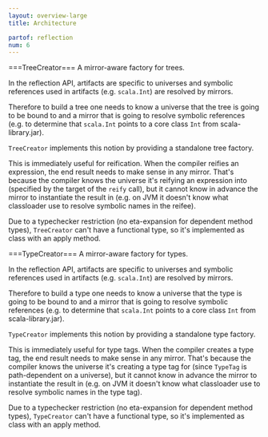 ```yaml
---
layout: overview-large
title: Architecture

partof: reflection
num: 6
---
```


===TreeCreator===
A mirror-aware factory for trees.

In the reflection API, artifacts are specific to universes and
symbolic references used in artifacts (e.g. `scala.Int`) are resolved by mirrors.

Therefore to build a tree one needs to know a universe that the tree is going to be bound to
and a mirror that is going to resolve symbolic references (e.g. to determine that `scala.Int`
points to a core class `Int` from scala-library.jar).

`TreeCreator` implements this notion by providing a standalone tree factory.

This is immediately useful for reification. When the compiler reifies an expression,
the end result needs to make sense in any mirror. That's because the compiler knows
the universe it's reifying an expression into (specified by the target of the `reify` call),
but it cannot know in advance the mirror to instantiate the result in (e.g. on JVM
it doesn't know what classloader use to resolve symbolic names in the reifee).

Due to a typechecker restriction (no eta-expansion for dependent method types),
`TreeCreator` can't have a functional type, so it's implemented as class with an apply method.

===TypeCreator===
A mirror-aware factory for types.

In the reflection API, artifacts are specific to universes and
symbolic references used in artifacts (e.g. `scala.Int`) are resolved by mirrors.

Therefore to build a type one needs to know a universe that the type is going to be bound to
and a mirror that is going to resolve symbolic references (e.g. to determine that `scala.Int`
points to a core class `Int` from scala-library.jar).

`TypeCreator` implements this notion by providing a standalone type factory.

This is immediately useful for type tags. When the compiler creates a type tag,
the end result needs to make sense in any mirror. That's because the compiler knows
the universe it's creating a type tag for (since `TypeTag` is path-dependent on a universe),
but it cannot know in advance the mirror to instantiate the result in (e.g. on JVM
it doesn't know what classloader use to resolve symbolic names in the type tag).

Due to a typechecker restriction (no eta-expansion for dependent method types),
`TypeCreator` can't have a functional type, so it's implemented as class with an apply method.


<!-- From scala.reflect.api.Universe
* Each of these types are defined in their own enclosing traits, which are ultimately all inherited by class
 * [[scala.reflect.api.Universe Universe]]. The main universe defines a minimal interface to the above types.
 * Universes that provide additional functionality such as deeper introspection or runtime code generation,
 * are defined in packages [[scala.reflect.macros]] and `scala.tools.reflect`.
 *
 * The cake pattern employed here requires to write certain Scala idioms with more indirections that usual.
 * What follows is a description of these indirections, which will help to navigate the Scaladocs easily.
 *
 * For instance, consider the base type of all abstract syntax trees: [[scala.reflect.api.Trees#Tree]].
 * This type is not a class but is abstract and has an upper bound of [[scala.reflect.api.Trees#TreeApi]],
 * which is a class defining the minimal base interface for all trees.
 *
 * For a more interesting tree type, consider [[scala.reflect.api.Trees#If]] representing if-expressions.
 * It is defined next to a value `If` of type [[scala.reflect.api.Trees#IfExtractor]].
 * This value serves as the companion object defining a factory method `apply` and a corresponding `unapply`
 * for pattern matching.
 *
 * {{{
 * import scala.reflect.runtime.universe._
 * val cond = reify{ condition }.tree // <- just some tree representing a condition
 * val body = Literal(Constant(1))
 * val other = Literal(Constant(2))
 * val iftree = If(cond,body,other)
 * }}}
 *
 * is equivalent to
 *
 * {{{
 * import scala.reflect.runtime.universe._
 * val iftree = reify{ if( condition ) 1 else 2 }.tree
 * }}}
 *
 * and can be pattern matched as
 *
 * {{{
 * iftree match { case If(cond,body,other) => ... }
 * }}}
 *
 * Moreover, there is an implicit value [[scala.reflect.api.Trees#IfTag]] of type
 * `ClassTag[If]` that is used by the Scala compiler so that we can indeed pattern match on `If`:
 * {{{
 *   iftree match { case _:If => ... }
 * }}}
 * Without the given implicit value, this pattern match would raise an "unchecked" warning at compile time
 * since `If` is an abstract type that gets erased at runtime. See [[scala.reflect.ClassTag]] for details.
 *
 * To summarize: each tree type `X` (and similarly for other types such as `Type` or `Symbol`) is represented
 * by an abstract type `X`, optionally together with a class `XApi` that defines `X`'s' interface.
 * `X`'s companion object, if it exists, is represented by a value `X` that is of type `XExtractor`.
 * Moreover, for each type `X`, there is a value `XTag` of type `ClassTag[X]` that allows to pattern match on `X`.
 -->


<!--  FROM CONSTANTS.SCALA
-/** A slice of [[scala.reflect.api.Universe the Scala reflection cake]] that defines compile-time constants and operations on them.
- *  See [[scala.reflect.api.Universe]] for a description of how the reflection API is encoded with the cake pattern.
- *
- *  According to the section 6.24 "Constant Expressions" of the Scala language specification,	  	
- *  certain expressions (dubbed ''constant expressions'') can be evaluated by the Scala compiler at compile-time.
- *
- *  [[scala.reflect.api.Constants#Constant]] instances represent certain kinds of these expressions
- *  (with values stored in the `value` field and its strongly-typed views named `booleanValue`, `intValue` etc.), namely:
- *    1. Literals of primitive value classes (bytes, shorts, ints, longs, floats, doubles, chars, booleans and voids).
- *    1. String literals.
- *    1. References to classes (typically constructed with [[scala.Predef#classOf]]).
- *    1. References to enumeration values.
- *
- *  Such constants are used to represent literals in abstract syntax trees (the [[scala.reflect.api.Trees#Literal]] node)
- *  and literal arguments for Java class file annotations (the [[scala.reflect.api.Annotations#LiteralArgument]] class).
- *
- *  === Example ===
- *
- *  The `value` field deserves some explanation. Primitive and string values are represented as themselves, whereas
- *  references to classes and enums are a bit roundabout.
- *
- *  Class references are represented as instances of [[scala.reflect.api.Types#Type]]
- *  (because when the Scala compiler processes a class reference, the underlying runtime class might not yet have been compiled).
- *  To convert such a reference to a runtime class, one should use the `runtimeClass` method of a mirror such as [[scala.reflect.api.Mirrors#RuntimeMirror]]
- *  (the simplest way to get such a mirror is using [[scala.reflect.runtime.package#currentMirror]]).
- *
- *  Enumeration value references are represented as instances of [[scala.reflect.api.Symbols#Symbol]], which on JVM point to methods
- *  that return underlying enum values. To inspect an underlying enumeration or to get runtime value of a reference to an enum,
- *  one should use a [[scala.reflect.api.Mirrors#RuntimeMirror]] (the simplest way to get such a mirror is again [[scala.reflect.runtime.package#currentMirror]]).
-
- *  {{{
- *  enum JavaSimpleEnumeration { FOO, BAR }
- *
- *  import java.lang.annotation.*;
- *  @Retention(RetentionPolicy.RUNTIME)
- *  @Target({ElementType.TYPE})
- *  public @interface JavaSimpleAnnotation {
- *    Class<?> classRef();
- *    JavaSimpleEnumeration enumRef();
- *  }
- *	
- *  @JavaSimpleAnnotation(
- *    classRef = JavaAnnottee.class,
- *    enumRef = JavaSimpleEnumeration.BAR	
- *  )
- *  public class JavaAnnottee {}
- *  }}}
- *  {{{
- *  import scala.reflect.runtime.universe._
- *  import scala.reflect.runtime.{currentMirror => cm}
- *
- *  object Test extends App {
- *    val jann = typeOf[JavaAnnottee].typeSymbol.annotations(0).javaArgs
- *    def jarg(name: String) = jann(newTermName(name)).asInstanceOf[LiteralArgument].value
- *
- *    val classRef = jarg("classRef").typeValue
- *    println(showRaw(classRef))             // TypeRef(ThisType(<empty>), JavaAnnottee, List())
- *    println(cm.runtimeClass(classRef))     // class JavaAnnottee
- *
- *    val enumRef = jarg("enumRef").symbolValue
- *    println(enumRef)                       // value BAR
- *
- *    val siblings = enumRef.owner.typeSignature.declarations
- *    val enumValues = siblings.filter(sym => sym.isVal && sym.isPublic)
- *    println(enumValues)                    // Scope{
- *                                           //   final val FOO: JavaSimpleEnumeration;
- *                                           //   final val BAR: JavaSimpleEnumeration
- *                                           // }	  	
- *
- *    // doesn't work because of https://issues.scala-lang.org/browse/SI-6459
- *    // val enumValue = mirror.reflectField(enumRef.asTerm).get
- *    val enumClass = cm.runtimeClass(enumRef.owner.asClass)
- *    val enumValue = enumClass.getDeclaredField(enumRef.name.toString).get(null)
- *    println(enumValue)                     // BAR	
- *  }
- *  }}} -->